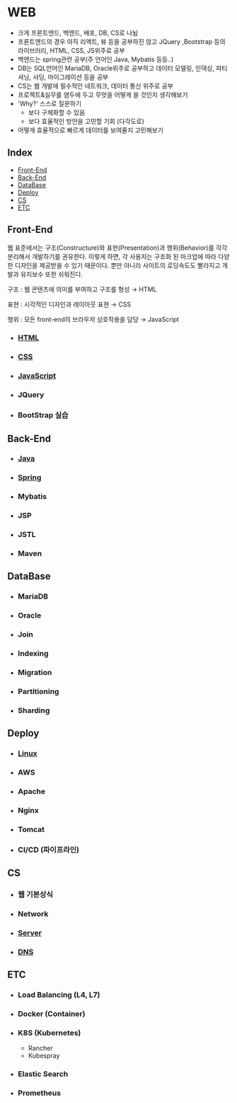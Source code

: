 # WEB

- 크게 프론트엔드, 백엔드, 배포, DB, CS로 나뉨
- 프론트엔드의 경우 아직 리액트, 뷰 등을 공부하진 않고 JQuery ,Bootstrap 등의 라이브러리, HTML, CSS, JS위주로 공부
- 백엔드는 spring관련 공부(주 언어인 Java, Mybatis 등등..) 
- DB는 SQL언어인 MariaDB, Oracle위주로 공부하고 데이터 모델링, 인덱싱, 파티셔닝, 샤딩, 마이그레이션 등을 공부
- CS는 웹 개발에 필수적인 네트워크, 데이터 통신 위주로 공부
- 프로젝트&실무를 염두에 두고 무엇을 어떻게 쓸 것인지 생각해보기 
- 'Why?' 스스로 질문하기
  - 보다 구체화할 수 있음
  - 보다 효율적인 방안을 고민할 기회 (다각도로)
- 어떻게 효율적으로 빠르게 데이터를 보여줄지 고민해보기



## Index

- [Front-End](#Front-End)
- [Back-End](#Back-End)
- [DataBase](#DataBase)
- [Deploy](#Deploy)
- [CS](#CS)
- [ETC](#ETC)



## Front-End

 웹 표준에서는 구조(Constructure)와 표현(Presentation)과 행위(Behavior)를 각각 분리해서 개발하기를 권유한다. 이렇게 하면, 각 사용자는 구조화 된 마크업에 따라 다양한 디자인을 제공받을 수 있기 때문이다. 뿐만 아니라 사이트의 로딩속도도 빨라지고 개발과 유지보수 또한 쉬워진다.

구조 : 웹 콘텐츠에 의미를 부여하고 구조를 형성 → HTML

표현 : 시각적인 디자인과 레이아웃 표현 → CSS

행위 : 모든 front-end의 브라우저 상호작용을 담당 → JavaScript


- ### [HTML](https://github.com/jungtaeyong/WEB/blob/master/HTML.md)

- ### [CSS](https://github.com/jungtaeyong/WEB/blob/master/CSS.md)

- ### [JavaScript](https://github.com/jungtaeyong/WEB/blob/master/JavaScript.md)

- ### JQuery

- ### BootStrap 실습



## Back-End

- ### [Java](https://github.com/jungtaeyong/WEB/blob/master/Java.md)

- ### [Spring](https://github.com/jungtaeyong/WEB/blob/master/Spring.md)

- ### Mybatis

- ###  JSP

- ###  JSTL

- ### Maven





## DataBase

- ### MariaDB

- ### Oracle

- ### Join

- ### Indexing

- ### Migration

- ### Partitioning

- ### Sharding





## Deploy

- ### [Linux](https://github.com/jungtaeyong/WEB/blob/master/Linux.md)

- ### AWS

- ### Apache

- ### Nginx

- ### Tomcat

- ### CI/CD (파이프라인)



## CS

- ### 웹 기본상식

- ### Network

- ### [Server](https://github.com/jungtaeyong/WEB/blob/master/Server.md)

- ### [DNS](https://github.com/jungtaeyong/WEB/blob/master/DNS.md)




## ETC

- ### Load  Balancing (L4, L7)

- ### Docker (Container)

- ### K8S (Kubernetes)

  - Rancher
  - Kubespray

- ### Elastic Search

- ### Prometheus

  

